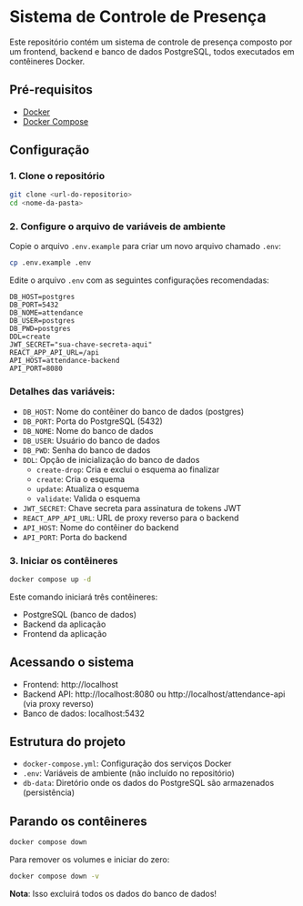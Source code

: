 # Sistema de Controle de Presença

Este repositório contém um sistema de controle de presença composto por um frontend, backend e banco de dados PostgreSQL, todos executados em contêineres Docker.

## Pré-requisitos

- [Docker](https://www.docker.com/get-started)
- [Docker Compose](https://docs.docker.com/compose/install/)

## Configuração

### 1. Clone o repositório

```bash
git clone <url-do-repositorio>
cd <nome-da-pasta>
```

### 2. Configure o arquivo de variáveis de ambiente

Copie o arquivo `.env.example` para criar um novo arquivo chamado `.env`:

```bash
cp .env.example .env
```

Edite o arquivo `.env` com as seguintes configurações recomendadas:

```
DB_HOST=postgres
DB_PORT=5432
DB_NOME=attendance
DB_USER=postgres
DB_PWD=postgres
DDL=create
JWT_SECRET="sua-chave-secreta-aqui"
REACT_APP_API_URL=/api
API_HOST=attendance-backend
API_PORT=8080
```

### Detalhes das variáveis:


- `DB_HOST`: Nome do contêiner do banco de dados (postgres)
- `DB_PORT`: Porta do PostgreSQL (5432)
- `DB_NOME`: Nome do banco de dados
- `DB_USER`: Usuário do banco de dados
- `DB_PWD`: Senha do banco de dados
- `DDL`: Opção de inicialização do banco de dados
    - `create-drop`: Cria e exclui o esquema ao finalizar
    - `create`: Cria o esquema
    - `update`: Atualiza o esquema
    - `validate`: Valida o esquema
- `JWT_SECRET`: Chave secreta para assinatura de tokens JWT
- `REACT_APP_API_URL`: URL de proxy reverso para o backend
- `API_HOST`: Nome do contêiner do backend
- `API_PORT`: Porta do backend

### 3. Iniciar os contêineres

```bash
docker compose up -d
```

Este comando iniciará três contêineres:

- PostgreSQL (banco de dados)
- Backend da aplicação
- Frontend da aplicação

## Acessando o sistema

- Frontend: http://localhost
- Backend API: http://localhost:8080 ou http://localhost/attendance-api (via proxy reverso)
- Banco de dados: localhost:5432

## Estrutura do projeto

- `docker-compose.yml`: Configuração dos serviços Docker
- `.env`: Variáveis de ambiente (não incluído no repositório)
- `db-data`: Diretório onde os dados do PostgreSQL são armazenados (persistência)

## Parando os contêineres

```bash
docker compose down
```

Para remover os volumes e iniciar do zero:

```bash
docker compose down -v
```

**Nota**: Isso excluirá todos os dados do banco de dados!
